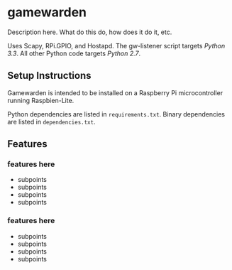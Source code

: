 gamewarden
==========

Description here. What do this do, how does it do it, etc.

Uses Scapy, RPi.GPIO, and Hostapd. The gw-listener script targets _Python 3.3_. All other Python code targets _Python 2.7_.

Setup Instructions
------------------

Gamewarden is intended to be installed on a Raspberry Pi microcontroller running Raspbien-Lite.

Python dependencies are listed in `requirements.txt`. Binary dependencies are listed in `dependencies.txt`.

Features  
-------- 
### features here
- subpoints
- subpoints  
- subpoints
- subpoints 
    
### features here
- subpoints
- subpoints
- subpoints 
- subpoints 
